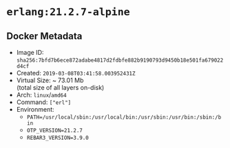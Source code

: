 # `erlang:21.2.7-alpine`

## Docker Metadata

- Image ID: `sha256:7bfd7b6ece872adabe4817d2fdbfe882b9190793d9450b18e501fa679022d4cf`
- Created: `2019-03-08T03:41:58.003952431Z`
- Virtual Size: ~ 73.01 Mb  
  (total size of all layers on-disk)
- Arch: `linux`/`amd64`
- Command: `["erl"]`
- Environment:
  - `PATH=/usr/local/sbin:/usr/local/bin:/usr/sbin:/usr/bin:/sbin:/bin`
  - `OTP_VERSION=21.2.7`
  - `REBAR3_VERSION=3.9.0`
